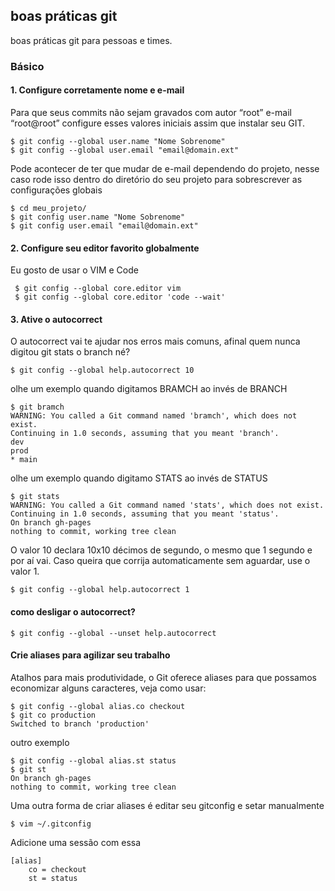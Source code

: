 ## boas práticas git
boas práticas git para pessoas e times.

### Básico

#### 1. Configure corretamente nome e e-mail
Para que seus commits não sejam gravados com autor “root” e-mail “root@root” configure esses valores iniciais assim que instalar seu GIT.

```shell
$ git config --global user.name "Nome Sobrenome"
$ git config --global user.email "email@domain.ext"
```

Pode acontecer de ter que mudar de e-mail dependendo do projeto, nesse caso rode isso dentro do diretório do seu projeto para sobrescrever as configurações globais

```shell
$ cd meu_projeto/
$ git config user.name "Nome Sobrenome"
$ git config user.email "email@domain.ext"
```

#### 2. Configure seu editor favorito globalmente
Eu gosto de usar o VIM e Code

```shell
 $ git config --global core.editor vim
 $ git config --global core.editor 'code --wait'
```

#### 3. Ative o autocorrect
O autocorrect vai te ajudar nos erros mais comuns, afinal quem nunca digitou git stats o branch né?

```shell
$ git config --global help.autocorrect 10
```
olhe um exemplo quando digitamos BRAMCH ao invés de BRANCH

```shell
$ git bramch
WARNING: You called a Git command named 'bramch', which does not exist.
Continuing in 1.0 seconds, assuming that you meant 'branch'.
dev
prod
* main
```

olhe um exemplo quando digitamo STATS ao invés de STATUS

 ```shell
 $ git stats
WARNING: You called a Git command named 'stats', which does not exist.
Continuing in 1.0 seconds, assuming that you meant 'status'.
On branch gh-pages
nothing to commit, working tree clean
```

O valor 10 declara 10x10 décimos de segundo, o mesmo que 1 segundo e por aí vai. Caso queira que corrija automaticamente sem aguardar, use o valor 1.

```shell
$ git config --global help.autocorrect 1
```

#### como desligar o autocorrect?

```shell
$ git config --global --unset help.autocorrect
```

#### Crie aliases para agilizar seu trabalho

Atalhos para mais produtividade, o Git oferece aliases para que possamos economizar alguns caracteres, veja como usar:

```shell
$ git config --global alias.co checkout
$ git co production
Switched to branch 'production'
```

outro exemplo

```shell
$ git config --global alias.st status
$ git st
On branch gh-pages
nothing to commit, working tree clean
```

Uma outra forma de criar aliases é editar seu gitconfig e setar manualmente

```shell
$ vim ~/.gitconfig
```

Adicione uma sessão com essa

```shell
[alias]
    co = checkout
    st = status
```

